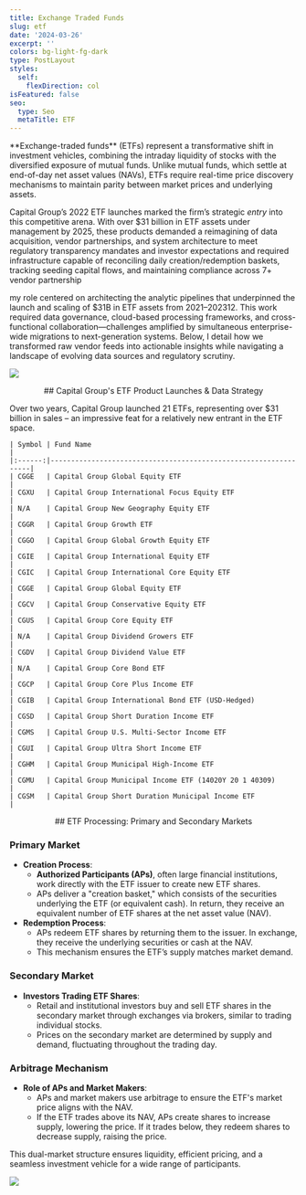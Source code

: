 ```yaml
---
title: Exchange Traded Funds
slug: etf
date: '2024-03-26'
excerpt: ''
colors: bg-light-fg-dark
type: PostLayout
styles:
  self:
    flexDirection: col
isFeatured: false
seo:
  type: Seo
  metaTitle: ETF
---
```

<div style="text-align: left">**Exchange-traded funds** (ETFs) represent a transformative shift in investment vehicles, combining the intraday liquidity of stocks with the diversified exposure of mutual funds. Unlike mutual funds, which settle at end-of-day net asset values (NAVs), ETFs require real-time price discovery mechanisms to maintain parity between market prices and underlying assets. </div>

Capital Group’s 2022 ETF launches marked the firm’s strategic *entry* into this competitive arena. With over $31 billion in ETF assets under management by 2025, these products demanded a reimagining of data acquisition, vendor partnerships, and system architecture to meet regulatory transparency mandates and investor expectations and required infrastructure capable of reconciling daily creation/redemption baskets, tracking seeding capital flows, and maintaining compliance across 7+ vendor partnership

my role centered on architecting the analytic pipelines that underpinned the launch and scaling of $31B in ETF assets from 2021–202312. This work required data governance, cloud-based processing frameworks, and cross-functional collaboration—challenges amplified by simultaneous enterprise-wide migrations to next-generation systems. Below, I detail how we transformed raw vendor feeds into actionable insights while navigating a landscape of evolving data sources and regulatory scrutiny.

![](/images/etfmutual.png)

<div style="text-align: center">## Capital Group's ETF Product Launches & Data Strategy</div>

Over two years, Capital Group launched 21 ETFs, representing over $31 billion in sales – an impressive feat for a relatively new entrant in the ETF space.

```
| Symbol | Fund Name                                                       |
|:------:|-----------------------------------------------------------------|
| CGGE   | Capital Group Global Equity ETF                                 |
| CGXU   | Capital Group International Focus Equity ETF                    |
| N/A    | Capital Group New Geography Equity ETF                          |
| CGGR   | Capital Group Growth ETF                                        |
| CGGO   | Capital Group Global Growth Equity ETF                          |
| CGIE   | Capital Group International Equity ETF                          |
| CGIC   | Capital Group International Core Equity ETF                     |
| CGGE   | Capital Group Global Equity ETF                                 |
| CGCV   | Capital Group Conservative Equity ETF                           |
| CGUS   | Capital Group Core Equity ETF                                   |
| N/A    | Capital Group Dividend Growers ETF                              |
| CGDV   | Capital Group Dividend Value ETF                                |
| N/A    | Capital Group Core Bond ETF                                     |
| CGCP   | Capital Group Core Plus Income ETF                              |
| CGIB   | Capital Group International Bond ETF (USD-Hedged)               |
| CGSD   | Capital Group Short Duration Income ETF                         |
| CGMS   | Capital Group U.S. Multi-Sector Income ETF                      |
| CGUI   | Capital Group Ultra Short Income ETF                            |
| CGHM   | Capital Group Municipal High-Income ETF                         |
| CGMU   | Capital Group Municipal Income ETF (14020Y 20 1 40309)          |
| CGSM   | Capital Group Short Duration Municipal Income ETF               |
```

<div style="text-align: center">## ETF Processing: Primary and Secondary Markets</div>

### Primary Market

*   **Creation Process**:
    *   **Authorized Participants (APs)**, often large financial institutions, work directly with the ETF issuer to create new ETF shares.
    *   APs deliver a "creation basket," which consists of the securities underlying the ETF (or equivalent cash). In return, they receive an equivalent number of ETF shares at the net asset value (NAV).
*   **Redemption Process**:
    *   APs redeem ETF shares by returning them to the issuer. In exchange, they receive the underlying securities or cash at the NAV.
    *   This mechanism ensures the ETF’s supply matches market demand.

### Secondary Market

*   **Investors Trading ETF Shares**:
    *   Retail and institutional investors buy and sell ETF shares in the secondary market through exchanges via brokers, similar to trading individual stocks.
    *   Prices on the secondary market are determined by supply and demand, fluctuating throughout the trading day.

### Arbitrage Mechanism

*   **Role of APs and Market Makers**:
    *   APs and market makers use arbitrage to ensure the ETF's market price aligns with the NAV.
    *   If the ETF trades above its NAV, APs create shares to increase supply, lowering the price. If it trades below, they redeem shares to decrease supply, raising the price.

This dual-market structure ensures liquidity, efficient pricing, and a seamless investment vehicle for a wide range of participants.

![](/images/Primary%20Market.webp)
